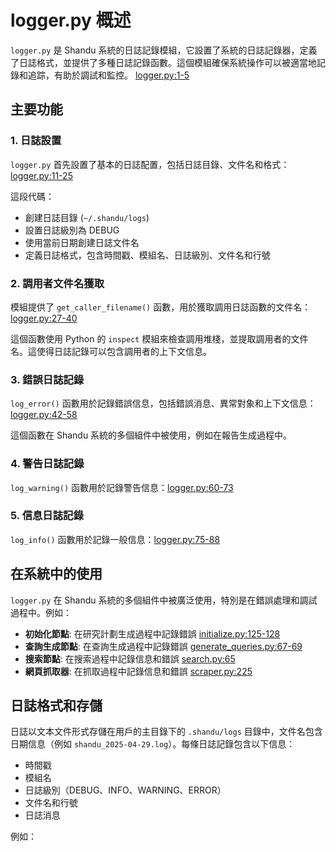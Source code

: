 # logger.py 概述

`logger.py` 是 Shandu 系統的日誌記錄模組，它設置了系統的日誌記錄器，定義了日誌格式，並提供了多種日誌記錄函數。這個模組確保系統操作可以被適當地記錄和追踪，有助於調試和監控。 [logger.py:1-5](#)

## 主要功能

### 1. 日誌設置

`logger.py` 首先設置了基本的日誌配置，包括日誌目錄、文件名和格式：[logger.py:11-25](#)

這段代碼：
- 創建日誌目錄 (`~/.shandu/logs`)
- 設置日誌級別為 DEBUG
- 使用當前日期創建日誌文件名
- 定義日誌格式，包含時間戳、模組名、日誌級別、文件名和行號

### 2. 調用者文件名獲取

模組提供了 `get_caller_filename()` 函數，用於獲取調用日誌函數的文件名：[logger.py:27-40](#)

這個函數使用 Python 的 `inspect` 模組來檢查調用堆棧，並提取調用者的文件名。這使得日誌記錄可以包含調用者的上下文信息。

### 3. 錯誤日誌記錄

`log_error()` 函數用於記錄錯誤信息，包括錯誤消息、異常對象和上下文信息：[logger.py:42-58](#)

這個函數在 Shandu 系統的多個組件中被使用，例如在報告生成過程中。

### 4. 警告日誌記錄

`log_warning()` 函數用於記錄警告信息：[logger.py:60-73](#)

### 5. 信息日誌記錄

`log_info()` 函數用於記錄一般信息：[logger.py:75-88](#)

## 在系統中的使用

`logger.py` 在 Shandu 系統的多個組件中被廣泛使用，特別是在錯誤處理和調試過程中。例如：
- **初始化節點**: 在研究計劃生成過程中記錄錯誤 [initialize.py:125-128](#)
- **查詢生成節點**: 在查詢生成過程中記錄錯誤 [generate_queries.py:67-69](#)
- **搜索節點**: 在搜索過程中記錄信息和錯誤 [search.py:65](#)
- **網頁抓取器**: 在抓取過程中記錄信息和錯誤 [scraper.py:225](#)

## 日誌格式和存儲

日誌以文本文件形式存儲在用戶的主目錄下的 `.shandu/logs` 目錄中，文件名包含日期信息（例如 `shandu_2025-04-29.log`）。每條日誌記錄包含以下信息：
- 時間戳
- 模組名
- 日誌級別（DEBUG、INFO、WARNING、ERROR）
- 文件名和行號
- 日誌消息

例如：
